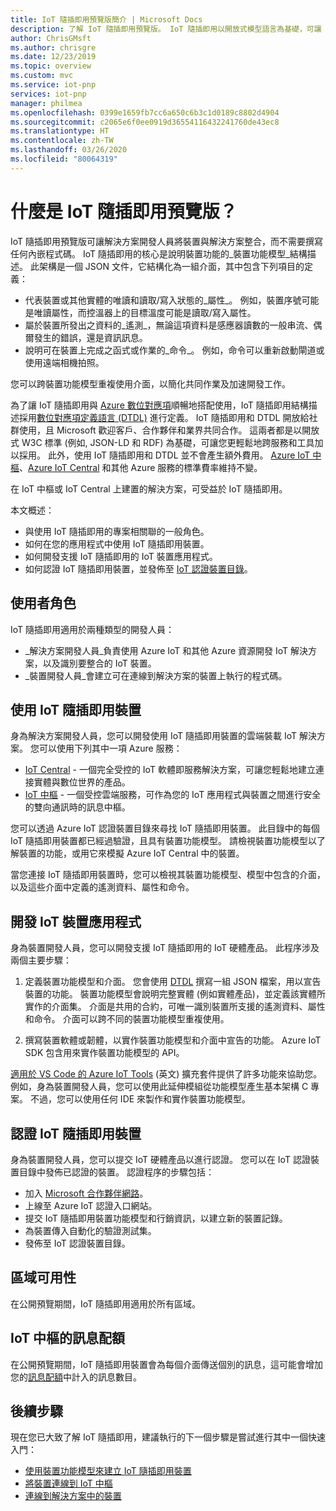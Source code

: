 ```yaml
---
title: IoT 隨插即用預覽版簡介 | Microsoft Docs
description: 了解 IoT 隨插即用預覽版。 IoT 隨插即用以開放式模型語言為基礎，可讓 IoT 裝置宣告其功能。 當 IoT 裝置連線到雲端解決方案 (例如 Azure IoT Central 或合作夥伴應用程式) 時，即會出現該宣告，名為裝置功能模型。 接著，雲端解決方案可自動了解裝置並開始與其互動 — 您不需要撰寫任何程式碼。
author: ChrisGMsft
ms.author: chrisgre
ms.date: 12/23/2019
ms.topic: overview
ms.custom: mvc
ms.service: iot-pnp
services: iot-pnp
manager: philmea
ms.openlocfilehash: 0399e1659fb7cc6a650c6b3c1d0189c8802d4904
ms.sourcegitcommit: c2065e6f0ee0919d36554116432241760de43ec8
ms.translationtype: HT
ms.contentlocale: zh-TW
ms.lasthandoff: 03/26/2020
ms.locfileid: "80064319"
---
```

# <a name="what-is-iot-plug-and-play-preview"></a>什麼是 IoT 隨插即用預覽版？

IoT 隨插即用預覽版可讓解決方案開發人員將裝置與解決方案整合，而不需要撰寫任何內嵌程式碼。 IoT 隨插即用的核心是說明裝置功能的_裝置功能模型_結構描述。 此架構是一個 JSON 文件，它結構化為一組介面，其中包含下列項目的定義：

- 代表裝置或其他實體的唯讀和讀取/寫入狀態的_屬性_。 例如，裝置序號可能是唯讀屬性，而控溫器上的目標溫度可能是讀取/寫入屬性。
- 屬於裝置所發出之資料的_遙測_，無論這項資料是感應器讀數的一般串流、偶爾發生的錯誤，還是資訊訊息。
- 說明可在裝置上完成之函式或作業的_命令_。 例如，命令可以重新啟動閘道或使用遠端相機拍照。

您可以跨裝置功能模型重複使用介面，以簡化共同作業及加速開發工作。

為了讓 IoT 隨插即用與 [Azure 數位對應項](../digital-twins/about-digital-twins.md)順暢地搭配使用，IoT 隨插即用結構描述採用[數位對應項定義語言 (DTDL)](https://github.com/Azure/IoTPlugandPlay/tree/master/DTDL) 進行定義。 IoT 隨插即用和 DTDL 開放給社群使用，且 Microsoft 歡迎客戶、合作夥伴和業界共同合作。 這兩者都是以開放式 W3C 標準 (例如, JSON-LD 和 RDF) 為基礎，可讓您更輕鬆地跨服務和工具加以採用。 此外，使用 IoT 隨插即用和 DTDL 並不會產生額外費用。 [Azure IoT 中樞](../iot-hub/about-iot-hub.md)、[Azure IoT Central](../iot-central/core/overview-iot-central.md) 和其他 Azure 服務的標準費率維持不變。

在 IoT 中樞或 IoT Central 上建置的解決方案，可受益於 IoT 隨插即用。

本文概述：

- 與使用 IoT 隨插即用的專案相關聯的一般角色。
- 如何在您的應用程式中使用 IoT 隨插即用裝置。
- 如何開發支援 IoT 隨插即用的 IoT 裝置應用程式。
- 如何認證 IoT 隨插即用裝置，並發佈至 [IoT 認證裝置目錄](https://catalog.azureiotsolutions.com/)。

## <a name="user-roles"></a>使用者角色

IoT 隨插即用適用於兩種類型的開發人員：

- _解決方案開發人員_負責使用 Azure IoT 和其他 Azure 資源開發 IoT 解決方案，以及識別要整合的 IoT 裝置。
- _裝置開發人員_會建立可在連線到解決方案的裝置上執行的程式碼。

## <a name="use-iot-plug-and-play-devices"></a>使用 IoT 隨插即用裝置

身為解決方案開發人員，您可以開發使用 IoT 隨插即用裝置的雲端裝載 IoT 解決方案。 您可以使用下列其中一項 Azure 服務：

- [IoT Central](../iot-central/core/overview-iot-central.md) - 一個完全受控的 IoT 軟體即服務解決方案，可讓您輕鬆地建立連接實體與數位世界的產品。
- [IoT 中樞](../iot-hub/about-iot-hub.md) - 一個受控雲端服務，可作為您的 IoT 應用程式與裝置之間進行安全的雙向通訊時的訊息中樞。

您可以透過 Azure IoT 認證裝置目錄來尋找 IoT 隨插即用裝置。 此目錄中的每個 IoT 隨插即用裝置都已經過驗證，且具有裝置功能模型。 請檢視裝置功能模型以了解裝置的功能，或用它來模擬 Azure IoT Central 中的裝置。

當您連接 IoT 隨插即用裝置時，您可以檢視其裝置功能模型、模型中包含的介面，以及這些介面中定義的遙測資料、屬性和命令。

## <a name="develop-an-iot-device-application"></a>開發 IoT 裝置應用程式

身為裝置開發人員，您可以開發支援 IoT 隨插即用的 IoT 硬體產品。 此程序涉及兩個主要步驟：

1. 定義裝置功能模型和介面。 您會使用 [DTDL](https://github.com/Azure/IoTPlugandPlay/tree/master/DTDL) 撰寫一組 JSON 檔案，用以宣告裝置的功能。 裝置功能模型會說明完整實體 (例如實體產品)，並定義該實體所實作的介面集。 介面是共用的合約，可唯一識別裝置所支援的遙測資料、屬性和命令。 介面可以跨不同的裝置功能模型重複使用。

1. 撰寫裝置軟體或韌體，以實作裝置功能模型和介面中宣告的功能。 Azure IoT SDK 包含用來實作裝置功能模型的 API。

[適用於 VS Code 的 Azure IoT Tools](https://marketplace.visualstudio.com/items?itemName=vsciot-vscode.azure-iot-tools) \(英文\) 擴充套件提供了許多功能來協助您。 例如，身為裝置開發人員，您可以使用此延伸模組從功能模型產生基本架構 C 專案。 不過，您可以使用任何 IDE 來製作和實作裝置功能模型。

## <a name="certify-an-iot-plug-and-play-device"></a>認證 IoT 隨插即用裝置

身為裝置開發人員，您可以提交 IoT 硬體產品以進行認證。 您可以在 IoT 認證裝置目錄中發佈已認證的裝置。 認證程序的步驟包括：

- 加入 [Microsoft 合作夥伴網路](https://partner.microsoft.com)。
- 上線至 Azure IoT 認證入口網站。
- 提交 IoT 隨插即用裝置功能模型和行銷資訊，以建立新的裝置記錄。
- 為裝置傳入自動化的驗證測試集。
- 發佈至 IoT 認證裝置目錄。

## <a name="regional-availability"></a>區域可用性

在公開預覽期間，IoT 隨插即用適用於所有區域。

## <a name="message-quotas-in-iot-hub"></a>IoT 中樞的訊息配額
在公開預覽期間，IoT 隨插即用裝置會為每個介面傳送個別的訊息，這可能會增加您的[訊息配額](../iot-hub/iot-hub-devguide-quotas-throttling.md)中計入的訊息數目。

## <a name="next-steps"></a>後續步驟

現在您已大致了解 IoT 隨插即用，建議執行的下一個步驟是嘗試進行其中一個快速入門：

- [使用裝置功能模型來建立 IoT 隨插即用裝置](./quickstart-create-pnp-device-windows.md)
- [將裝置連線到 IoT 中樞](./quickstart-connect-pnp-device-c-windows.md)
- [連線到解決方案中的裝置](./quickstart-connect-pnp-device-solution-node.md)
